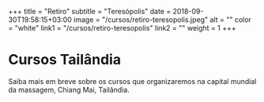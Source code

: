 +++
title = "Retiro"
subtitle = "Teresópolis"
date = 2018-09-30T19:58:15+03:00
image = "/cursos/retiro-teresopolis.jpeg"
alt = ""
color = "white"
link1 = "/cursos/retiro-teresopolis"
link2 = ""
weight = 1
+++

# Cursos Tailândia

Saiba mais em breve sobre os cursos que organizaremos na capital mundial da massagem, Chiang Mai, Tailândia.